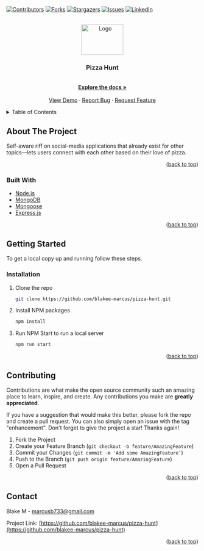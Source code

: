 [![Contributors][contributors-shield]][contributors-url]
[![Forks][forks-shield]][forks-url]
[![Stargazers][stars-shield]][stars-url]
[![Issues][issues-shield]][issues-url]
[![LinkedIn][linkedin-shield]][linkedin-url]



<!-- PROJECT LOGO -->
<br />
<div align="center">
  <a href="https://github.com/blakee-marcus/pizza-hunt">
    <img src="https://s3.us-east-1.amazonaws.com/act-module-assets-atomicjoltapps-com/images/13bcd473-32a8-4f36-84b1-de6bd41ca6b4-thumbnail.jpg" alt="Logo" width="110" height="80">
  </a>

<h3 align="center">Pizza Hunt</h3>

  <p align="center">
    <br />
    <a href="https://github.com/blakee-marcus/pizza-hunt"><strong>Explore the docs »</strong></a>
    <br />
    <br />
    <a href="https://github.com/blakee-marcus/pizza-hunt">View Demo</a>
    ·
    <a href="https://github.com/blakee-marcus/pizza-hunt/issues">Report Bug</a>
    ·
    <a href="https://github.com/blakee-marcus/pizza-hunt/issues">Request Feature</a>
  </p>
</div>



<!-- TABLE OF CONTENTS -->
<details>
  <summary>Table of Contents</summary>
  <ol>
    <li>
      <a href="#about-the-project">About The Project</a>
      <ul>
        <li><a href="#built-with">Built With</a></li>
      </ul>
    </li>
    <li>
      <a href="#getting-started">Getting Started</a>
      <ul>
        <li><a href="#installation">Installation</a></li>
      </ul>
    </li>
        <li><a href="#contributing">Contributing</a></li>
        <li><a href="#contact">Contact</a></li>
     </ol>
</details>


<!-- ABOUT THE PROJECT -->
## About The Project

Self-aware riff on social-media applications that already exist for other topics—lets users connect with each other based on their love of pizza. 

<p align="right">(<a href="#top">back to top</a>)</p>



### Built With

* [Node.js](https://nodejs.org/en/)
* [MongoDB](https://www.mongodb.com/)
* [Mongoose](https://mongoosejs.com/)
* [Express.js](https://expressjs.com/)

<p align="right">(<a href="#top">back to top</a>)</p>



<!-- GETTING STARTED -->
## Getting Started

To get a local copy up and running follow these steps.

### Installation

1. Clone the repo
   ```sh
   git clone https://github.com/blakee-marcus/pizza-hunt.git
   ```
3. Install NPM packages
   ```sh
   npm install
   ```
4. Run NPM Start to run a local server
   ```sh
   npm run start
   ```

<p align="right">(<a href="#top">back to top</a>)</p>


<!-- CONTRIBUTING -->
## Contributing

Contributions are what make the open source community such an amazing place to learn, inspire, and create. Any contributions you make are **greatly appreciated**.

If you have a suggestion that would make this better, please fork the repo and create a pull request. You can also simply open an issue with the tag "enhancement".
Don't forget to give the project a star! Thanks again!

1. Fork the Project
2. Create your Feature Branch (`git checkout -b feature/AmazingFeature`)
3. Commit your Changes (`git commit -m 'Add some AmazingFeature'`)
4. Push to the Branch (`git push origin feature/AmazingFeature`)
5. Open a Pull Request

<p align="right">(<a href="#top">back to top</a>)</p>



<!-- CONTACT -->
## Contact

Blake M - marcusb733@gmail.com

Project Link: [https://github.com/blakee-marcus/pizza-hunt](https://github.com/blakee-marcus/pizza-hunt)

<p align="right">(<a href="#top">back to top</a>)</p>

<!-- MARKDOWN LINKS & IMAGES -->
<!-- https://www.markdownguide.org/basic-syntax/#reference-style-links -->
[contributors-shield]: https://img.shields.io/github/contributors/blakee-marcus/pizza-hunt.svg?style=for-the-badge
[contributors-url]: https://github.com/blakee-marcus/pizza-hunt/graphs/contributors
[forks-shield]: https://img.shields.io/github/forks/blakee-marcus/pizza-hunt.svg?style=for-the-badge
[forks-url]: https://github.com/blakee-marcus/pizza-hunt/network/members
[stars-shield]: https://img.shields.io/github/stars/blakee-marcus/pizza-hunt.svg?style=for-the-badge
[stars-url]: https://github.com/blakee-marcus/pizza-hunt/stargazers
[issues-shield]: https://img.shields.io/github/issues/blakee-marcus/pizza-hunt.svg?style=for-the-badge
[issues-url]: https://github.com/blakee-marcus/pizza-hunt/issues
[license-shield]: https://img.shields.io/github/license/blakee-marcus/pizza-hunt.svg?style=for-the-badge
[license-url]: https://github.com/blakee-marcus/pizza-hunt/blob/master/LICENSE.txt
[linkedin-shield]: https://img.shields.io/badge/-LinkedIn-black.svg?style=for-the-badge&logo=linkedin&colorB=555
[linkedin-url]: https://linkedin.com/in/blake-marcus
[product-screenshot]: images/screenshot.png

